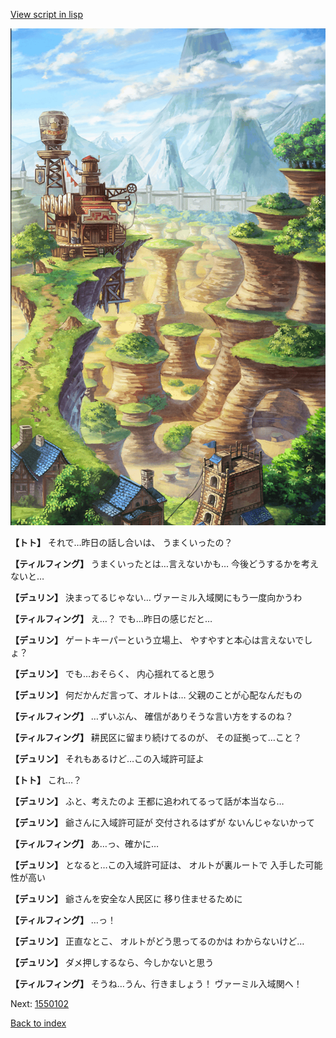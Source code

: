 [View script in lisp](../scripts/1550101.txt)

![005_Wilderness.png](../images/backgrounds/005_Wilderness.png)

**【トト】**
それで…昨日の話し合いは、
うまくいったの？

**【ティルフィング】**
うまくいったとは…言えないかも…
今後どうするかを考えないと…

**【デュリン】**
決まってるじゃない…
ヴァーミル入域関にもう一度向かうわ

**【ティルフィング】**
え…？
でも…昨日の感じだと…

**【デュリン】**
ゲートキーパーという立場上、
やすやすと本心は言えないでしょ？

**【デュリン】**
でも…おそらく、
内心揺れてると思う

**【デュリン】**
何だかんだ言って、オルトは…
父親のことが心配なんだもの

**【ティルフィング】**
…ずいぶん、
確信がありそうな言い方をするのね？

**【ティルフィング】**
耕民区に留まり続けてるのが、
その証拠って…こと？

**【デュリン】**
それもあるけど…この入域許可証よ

**【トト】**
これ…？

**【デュリン】**
ふと、考えたのよ
王都に追われてるって話が本当なら…

**【デュリン】**
爺さんに入域許可証が
交付されるはずが
ないんじゃないかって

**【ティルフィング】**
あ…っ、確かに…

**【デュリン】**
となると…この入域許可証は、
オルトが裏ルートで
入手した可能性が高い

**【デュリン】**
爺さんを安全な人民区に
移り住ませるために

**【ティルフィング】**
…っ！

**【デュリン】**
正直なとこ、
オルトがどう思ってるのかは
わからないけど…

**【デュリン】**
ダメ押しするなら、今しかないと思う

**【ティルフィング】**
そうね…うん、行きましょう！
ヴァーミル入域関へ！

Next: [1550102](1550102.md)

[Back to index](index.md)

